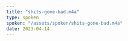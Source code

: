 ```yaml
---
title: "shits-gone-bad.m4a"
type: spoken
spoken: "/assets/spoken/shits-gone-bad.m4a"
date: 2023-04-14
---
```

